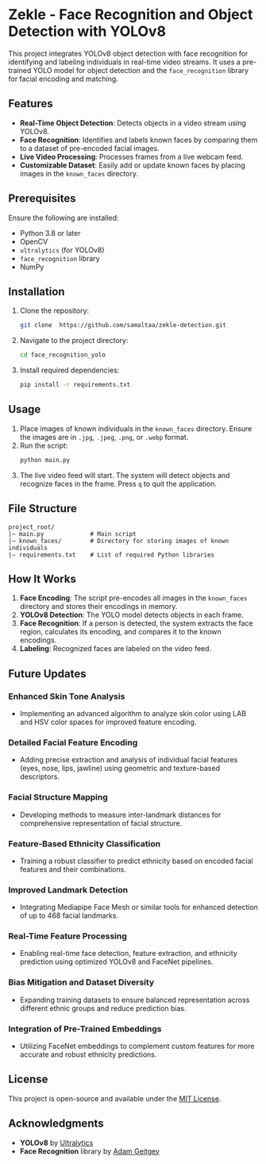 # Zekle - Face Recognition and Object Detection with YOLOv8

This project integrates YOLOv8 object detection with face recognition for identifying and labeling individuals in real-time video streams. It uses a pre-trained YOLO model for object detection and the `face_recognition` library for facial encoding and matching.

## Features
- **Real-Time Object Detection**: Detects objects in a video stream using YOLOv8.
- **Face Recognition**: Identifies and labels known faces by comparing them to a dataset of pre-encoded facial images.
- **Live Video Processing**: Processes frames from a live webcam feed.
- **Customizable Dataset**: Easily add or update known faces by placing images in the `known_faces` directory.

## Prerequisites
Ensure the following are installed:
- Python 3.8 or later
- OpenCV
- `ultralytics` (for YOLOv8)
- `face_recognition` library
- NumPy

## Installation
1. Clone the repository:
   ```bash
   git clone  https://github.com/samaltaa/zekle-detection.git
   ```
2. Navigate to the project directory:
   ```bash
   cd face_recognition_yolo
   ```
3. Install required dependencies:
   ```bash
   pip install -r requirements.txt
   ```

## Usage
1. Place images of known individuals in the `known_faces` directory. Ensure the images are in `.jpg`, `.jpeg`, `.png`, or `.webp` format.
2. Run the script:
   ```bash
   python main.py
   ```
3. The live video feed will start. The system will detect objects and recognize faces in the frame. Press `q` to quit the application.

## File Structure
```
project_root/
|— main.py             # Main script
|— known_faces/        # Directory for storing images of known individuals
|— requirements.txt    # List of required Python libraries
```

## How It Works
1. **Face Encoding**: The script pre-encodes all images in the `known_faces` directory and stores their encodings in memory.
2. **YOLOv8 Detection**: The YOLO model detects objects in each frame.
3. **Face Recognition**: If a person is detected, the system extracts the face region, calculates its encoding, and compares it to the known encodings.
4. **Labeling**: Recognized faces are labeled on the video feed.

## Future Updates
### Enhanced Skin Tone Analysis
- Implementing an advanced algorithm to analyze skin color using LAB and HSV color spaces for improved feature encoding.

### Detailed Facial Feature Encoding
- Adding precise extraction and analysis of individual facial features (eyes, nose, lips, jawline) using geometric and texture-based descriptors.

### Facial Structure Mapping
- Developing methods to measure inter-landmark distances for comprehensive representation of facial structure.

### Feature-Based Ethnicity Classification
- Training a robust classifier to predict ethnicity based on encoded facial features and their combinations.

### Improved Landmark Detection
- Integrating Mediapipe Face Mesh or similar tools for enhanced detection of up to 468 facial landmarks.

### Real-Time Feature Processing
- Enabling real-time face detection, feature extraction, and ethnicity prediction using optimized YOLOv8 and FaceNet pipelines.

### Bias Mitigation and Dataset Diversity
- Expanding training datasets to ensure balanced representation across different ethnic groups and reduce prediction bias.

### Integration of Pre-Trained Embeddings
- Utilizing FaceNet embeddings to complement custom features for more accurate and robust ethnicity predictions.

## License
This project is open-source and available under the [MIT License](LICENSE).

## Acknowledgments
- **YOLOv8** by [Ultralytics](https://github.com/ultralytics/ultralytics)
- **Face Recognition** library by [Adam Geitgey](https://github.com/ageitgey/face_recognition)

